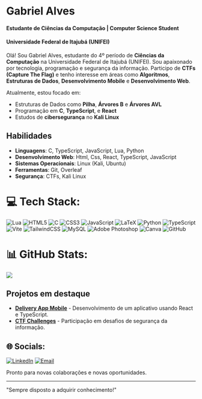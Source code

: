 # Gabriel Alves
#### Estudante de Ciências da Computação | Computer Science Student
#### Universidade Federal de Itajubá (UNIFEI)

Olá! Sou Gabriel Alves, estudante do 4º período de **Ciências da Computação** na Universidade Federal de Itajubá (UNIFEI). Sou apaixonado por tecnologia, programação e segurança da informação. Participo de **CTFs (Capture The Flag)** e tenho interesse em áreas como **Algoritmos**, **Estruturas de Dados**, **Desenvolvimento Mobile** e **Desenvolvimento Web**.

Atualmente, estou focado em:
- Estruturas de Dados como **Pilha**, **Árvores B** e **Árvores AVL**
- Programação em **C**, **TypeScript**, e **React**
- Estudos de **cibersegurança** no **Kali Linux**



## Habilidades
- **Linguagens**: C, TypeScript, JavaScript, Lua, Python
- **Desenvolvimento Web**: Html, Css, React, TypeScript, JavaScript
- **Sistemas Operacionais**: Linux (Kali, Ubuntu)
- **Ferramentas**: Git, Overleaf
- **Segurança**: CTFs, Kali Linux

# 💻 Tech Stack:
![Lua](https://img.shields.io/badge/lua-%232C2D72.svg?style=for-the-badge&logo=lua&logoColor=white) ![HTML5](https://img.shields.io/badge/html5-%23E34F26.svg?style=for-the-badge&logo=html5&logoColor=white) ![C](https://img.shields.io/badge/c-%2300599C.svg?style=for-the-badge&logo=c&logoColor=white) ![CSS3](https://img.shields.io/badge/css3-%231572B6.svg?style=for-the-badge&logo=css3&logoColor=white) ![JavaScript](https://img.shields.io/badge/javascript-%23323330.svg?style=for-the-badge&logo=javascript&logoColor=%23F7DF1E) ![LaTeX](https://img.shields.io/badge/latex-%23008080.svg?style=for-the-badge&logo=latex&logoColor=white) ![Python](https://img.shields.io/badge/python-3670A0?style=for-the-badge&logo=python&logoColor=ffdd54) ![TypeScript](https://img.shields.io/badge/typescript-%23007ACC.svg?style=for-the-badge&logo=typescript&logoColor=white) ![Vite](https://img.shields.io/badge/vite-%23646CFF.svg?style=for-the-badge&logo=vite&logoColor=white) ![TailwindCSS](https://img.shields.io/badge/tailwindcss-%2338B2AC.svg?style=for-the-badge&logo=tailwind-css&logoColor=white) ![MySQL](https://img.shields.io/badge/mysql-4479A1.svg?style=for-the-badge&logo=mysql&logoColor=white) ![Adobe Photoshop](https://img.shields.io/badge/adobe%20photoshop-%2331A8FF.svg?style=for-the-badge&logo=adobe%20photoshop&logoColor=white) ![Canva](https://img.shields.io/badge/Canva-%2300C4CC.svg?style=for-the-badge&logo=Canva&logoColor=white) ![GitHub](https://img.shields.io/badge/github-%23121011.svg?style=for-the-badge&logo=github&logoColor=white)
# 📊 GitHub Stats:

![](https://github-readme-stats.vercel.app/api/top-langs/?username=gabrielhdsalves&theme=dark&hide_border=false&include_all_commits=false&count_private=false&layout=compact)

## Projetos em destaque
- [**Delivery App Mobile**](#) - Desenvolvimento de um aplicativo usando React e TypeScript.
- [**CTF Challenges**](#) - Participação em desafios de segurança da informação.

## 🌐 Socials:
[![LinkedIn](https://img.shields.io/badge/LinkedIn-%230077B5.svg?logo=linkedin&logoColor=white)](https://www.linkedin.com/in/gabrielhdsalves/) 
[![Email](https://img.shields.io/badge/gmail-%230077B5.svg?logo=gmail&logoColor=white)](mailto:gabhenriquesa1@gmail.com) 




Pronto para novas colaborações e novas oportunidades.

---
"Sempre disposto a adquirir conhecimento!"





